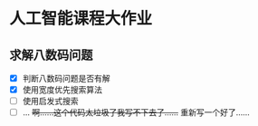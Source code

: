 # 人工智能课程大作业
## 求解八数码问题
- [x] 判断八数码问题是否有解
- [x] 使用宽度优先搜索算法
- [ ] 使用启发式搜索
- [ ] ...
~~啊……这个代码太垃圾了我写不下去了……~~
重新写一个好了……
